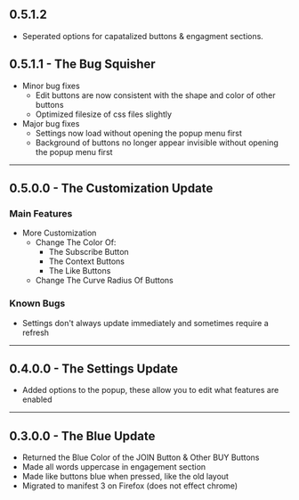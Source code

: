 ## 0.5.1.2
* Seperated options for capatalized buttons & engagment sections. 

## 0.5.1.1 - The Bug Squisher
* Minor bug fixes
    * Edit buttons are now consistent with the shape and color of other buttons
    * Optimized filesize of css files slightly
* Major bug fixes
    * Settings now load without opening the popup menu first
    * Background of buttons no longer appear invisible without opening the popup menu first

***
## 0.5.0.0 - The Customization Update

### Main Features
* More Customization
    * Change The Color Of:
        * The Subscribe Button
        * The Context Buttons
        * The Like Buttons
    * Change The Curve Radius Of Buttons

### Known Bugs
* Settings don't always update immediately and sometimes require a refresh

***
## 0.4.0.0 - The Settings Update
* Added options to the popup, these allow you to edit what features are enabled

***
## 0.3.0.0 - The Blue Update
* Returned the Blue Color of the JOIN Button & Other BUY Buttons
* Made all words uppercase in engagement section
* Made like buttons blue when pressed, like the old layout
* Migrated to manifest 3 on Firefox (does not effect chrome)
